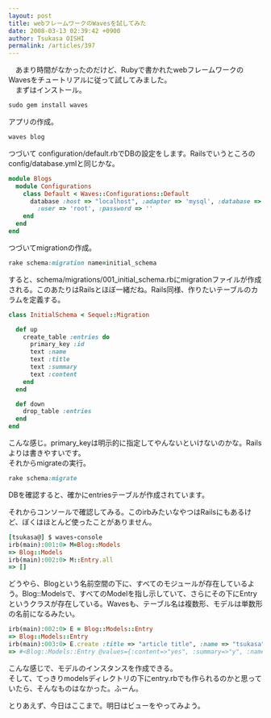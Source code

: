 ```yaml
---
layout: post
title: webフレームワークのWavesを試してみた
date: 2008-03-13 02:39:42 +0900
author: Tsukasa OISHI
permalink: /articles/397
---
```



　あまり時間がなかったのだけど、Rubyで書かれたwebフレームワークのWavesをチュートリアルに従って試してみました。  
　まずはインストール。  

```ruby  
sudo gem install waves  
```  

アプリの作成。  

```ruby  
waves blog  
```  

つづいて configuration/default.rbでDBの設定をします。Railsでいうところのconfig/database.ymlと同じかな。  

```ruby  
module Blogs  
  module Configurations  
    class Default < Waves::Configurations::Default  
      database :host => "localhost", :adapter => 'mysql', :database => 'blogs',  
        :user => 'root', :password => ''  
    end  
  end  
end  
```  

つづいてmigrationの作成。  

```ruby  
rake schema:migration name=initial_schema  
```  

すると、schema/migrations/001\_initial\_schema.rbにmigrationファイルが作成される。このあたりはRailsとほぼ一緒だね。Rails同様、作りたいテーブルのカラムを定義する。  

```ruby  
class InitialSchema < Sequel::Migration  

  def up  
    create_table :entries do  
      primary_key :id  
      text :name  
      text :title  
      text :summary  
      text :content  
    end  
  end  

  def down  
    drop_table :entries  
  end  
end  
```  

こんな感じ。primary\_keyは明示的に指定してやんないといけないのかな。Railsよりは書きやすいです。  
それからmigrateの実行。  

```ruby  
rake schema:migrate  
```  

DBを確認すると、確かにentriesテーブルが作成されています。  

それからコンソールで確認してみる。このirbみたいなやつはRailsにもあるけど、ぼくはほとんど使ったことがありません。  

```ruby  
[tsukasa@] $ waves-console 
irb(main):001:0> M=Blog::Models  
=> Blog::Models  
irb(main):002:0> M::Entry.all  
=> []  
```  

どうやら、Blogという名前空間の下に、すべてのモジュールが存在しているよう。Blog::Modelsで、すべてのModelを指し示していて、さらにその下にEntryというクラスが存在している。Wavesも、テーブル名は複数形、モデルは単数形の名前になるみたい。  

```ruby  
irb(main):002:0> E = Blog::Models::Entry  
=> Blog::Models::Entry  
irb(main):003:0> E.create :title => "article title", :name => "tsukasa", :content => "yes", :summary => "y"  
=> #<Blog::Models::Entry @values={:content=>"yes", :summary=>"y", :name=>"tsukasa", :title=>"article title", :id=>1}>  
```  

こんな感じで、モデルのインスタンスを作成できる。  
そして、てっきりmodelsディレクトリの下にentry.rbでも作られるのかと思っていたら、そんなものはなかった。ふーん。  

とりあえず、今日はここまで。明日はビューをやってみよう。  


